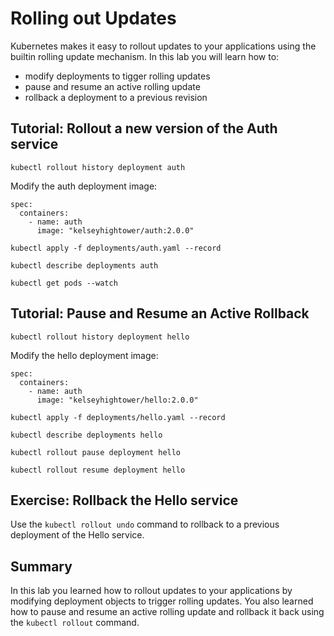 # Rolling out Updates

Kubernetes makes it easy to rollout updates to your applications using the builtin rolling update mechanism. In this lab you will learn how to:

* modify deployments to tigger rolling updates
* pause and resume an active rolling update
* rollback a deployment to a previous revision

## Tutorial: Rollout a new version of the Auth service

```
kubectl rollout history deployment auth
```

Modify the auth deployment image:

```
spec:
  containers:
    - name: auth
      image: "kelseyhightower/auth:2.0.0"
```

```
kubectl apply -f deployments/auth.yaml --record
```

```
kubectl describe deployments auth
```

```
kubectl get pods --watch
```

## Tutorial: Pause and Resume an Active Rollback

```
kubectl rollout history deployment hello
```

Modify the hello deployment image:

```
spec:
  containers:
    - name: auth
      image: "kelseyhightower/hello:2.0.0"
```

```
kubectl apply -f deployments/hello.yaml --record
```

```
kubectl describe deployments hello
```

```
kubectl rollout pause deployment hello
```

```
kubectl rollout resume deployment hello
```

## Exercise: Rollback the Hello service

Use the `kubectl rollout undo` command to rollback to a previous deployment of the Hello service.

## Summary

In this lab you learned how to rollout updates to your applications by modifying deployment objects to trigger rolling updates. You also learned how to pause and resume an active rolling update and rollback it back using the `kubectl rollout` command.
